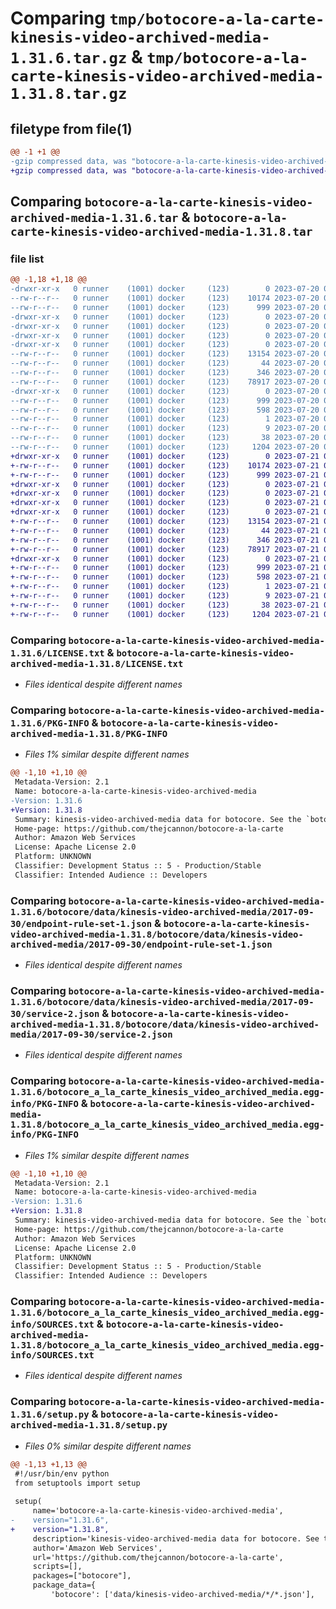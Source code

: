 # Comparing `tmp/botocore-a-la-carte-kinesis-video-archived-media-1.31.6.tar.gz` & `tmp/botocore-a-la-carte-kinesis-video-archived-media-1.31.8.tar.gz`

## filetype from file(1)

```diff
@@ -1 +1 @@
-gzip compressed data, was "botocore-a-la-carte-kinesis-video-archived-media-1.31.6.tar", last modified: Thu Jul 20 01:20:26 2023, max compression
+gzip compressed data, was "botocore-a-la-carte-kinesis-video-archived-media-1.31.8.tar", last modified: Fri Jul 21 01:21:35 2023, max compression
```

## Comparing `botocore-a-la-carte-kinesis-video-archived-media-1.31.6.tar` & `botocore-a-la-carte-kinesis-video-archived-media-1.31.8.tar`

### file list

```diff
@@ -1,18 +1,18 @@
-drwxr-xr-x   0 runner    (1001) docker     (123)        0 2023-07-20 01:20:26.238734 botocore-a-la-carte-kinesis-video-archived-media-1.31.6/
--rw-r--r--   0 runner    (1001) docker     (123)    10174 2023-07-20 01:20:25.000000 botocore-a-la-carte-kinesis-video-archived-media-1.31.6/LICENSE.txt
--rw-r--r--   0 runner    (1001) docker     (123)      999 2023-07-20 01:20:26.238734 botocore-a-la-carte-kinesis-video-archived-media-1.31.6/PKG-INFO
-drwxr-xr-x   0 runner    (1001) docker     (123)        0 2023-07-20 01:20:26.234734 botocore-a-la-carte-kinesis-video-archived-media-1.31.6/botocore/
-drwxr-xr-x   0 runner    (1001) docker     (123)        0 2023-07-20 01:20:26.234734 botocore-a-la-carte-kinesis-video-archived-media-1.31.6/botocore/data/
-drwxr-xr-x   0 runner    (1001) docker     (123)        0 2023-07-20 01:20:26.234734 botocore-a-la-carte-kinesis-video-archived-media-1.31.6/botocore/data/kinesis-video-archived-media/
-drwxr-xr-x   0 runner    (1001) docker     (123)        0 2023-07-20 01:20:26.238734 botocore-a-la-carte-kinesis-video-archived-media-1.31.6/botocore/data/kinesis-video-archived-media/2017-09-30/
--rw-r--r--   0 runner    (1001) docker     (123)    13154 2023-07-20 01:19:55.000000 botocore-a-la-carte-kinesis-video-archived-media-1.31.6/botocore/data/kinesis-video-archived-media/2017-09-30/endpoint-rule-set-1.json
--rw-r--r--   0 runner    (1001) docker     (123)       44 2023-07-20 01:19:55.000000 botocore-a-la-carte-kinesis-video-archived-media-1.31.6/botocore/data/kinesis-video-archived-media/2017-09-30/examples-1.json
--rw-r--r--   0 runner    (1001) docker     (123)      346 2023-07-20 01:19:55.000000 botocore-a-la-carte-kinesis-video-archived-media-1.31.6/botocore/data/kinesis-video-archived-media/2017-09-30/paginators-1.json
--rw-r--r--   0 runner    (1001) docker     (123)    78917 2023-07-20 01:19:55.000000 botocore-a-la-carte-kinesis-video-archived-media-1.31.6/botocore/data/kinesis-video-archived-media/2017-09-30/service-2.json
-drwxr-xr-x   0 runner    (1001) docker     (123)        0 2023-07-20 01:20:26.238734 botocore-a-la-carte-kinesis-video-archived-media-1.31.6/botocore_a_la_carte_kinesis_video_archived_media.egg-info/
--rw-r--r--   0 runner    (1001) docker     (123)      999 2023-07-20 01:20:26.000000 botocore-a-la-carte-kinesis-video-archived-media-1.31.6/botocore_a_la_carte_kinesis_video_archived_media.egg-info/PKG-INFO
--rw-r--r--   0 runner    (1001) docker     (123)      598 2023-07-20 01:20:26.000000 botocore-a-la-carte-kinesis-video-archived-media-1.31.6/botocore_a_la_carte_kinesis_video_archived_media.egg-info/SOURCES.txt
--rw-r--r--   0 runner    (1001) docker     (123)        1 2023-07-20 01:20:26.000000 botocore-a-la-carte-kinesis-video-archived-media-1.31.6/botocore_a_la_carte_kinesis_video_archived_media.egg-info/dependency_links.txt
--rw-r--r--   0 runner    (1001) docker     (123)        9 2023-07-20 01:20:26.000000 botocore-a-la-carte-kinesis-video-archived-media-1.31.6/botocore_a_la_carte_kinesis_video_archived_media.egg-info/top_level.txt
--rw-r--r--   0 runner    (1001) docker     (123)       38 2023-07-20 01:20:26.238734 botocore-a-la-carte-kinesis-video-archived-media-1.31.6/setup.cfg
--rw-r--r--   0 runner    (1001) docker     (123)     1204 2023-07-20 01:20:25.000000 botocore-a-la-carte-kinesis-video-archived-media-1.31.6/setup.py
+drwxr-xr-x   0 runner    (1001) docker     (123)        0 2023-07-21 01:21:35.611183 botocore-a-la-carte-kinesis-video-archived-media-1.31.8/
+-rw-r--r--   0 runner    (1001) docker     (123)    10174 2023-07-21 01:21:35.000000 botocore-a-la-carte-kinesis-video-archived-media-1.31.8/LICENSE.txt
+-rw-r--r--   0 runner    (1001) docker     (123)      999 2023-07-21 01:21:35.611183 botocore-a-la-carte-kinesis-video-archived-media-1.31.8/PKG-INFO
+drwxr-xr-x   0 runner    (1001) docker     (123)        0 2023-07-21 01:21:35.607183 botocore-a-la-carte-kinesis-video-archived-media-1.31.8/botocore/
+drwxr-xr-x   0 runner    (1001) docker     (123)        0 2023-07-21 01:21:35.607183 botocore-a-la-carte-kinesis-video-archived-media-1.31.8/botocore/data/
+drwxr-xr-x   0 runner    (1001) docker     (123)        0 2023-07-21 01:21:35.607183 botocore-a-la-carte-kinesis-video-archived-media-1.31.8/botocore/data/kinesis-video-archived-media/
+drwxr-xr-x   0 runner    (1001) docker     (123)        0 2023-07-21 01:21:35.607183 botocore-a-la-carte-kinesis-video-archived-media-1.31.8/botocore/data/kinesis-video-archived-media/2017-09-30/
+-rw-r--r--   0 runner    (1001) docker     (123)    13154 2023-07-21 01:21:06.000000 botocore-a-la-carte-kinesis-video-archived-media-1.31.8/botocore/data/kinesis-video-archived-media/2017-09-30/endpoint-rule-set-1.json
+-rw-r--r--   0 runner    (1001) docker     (123)       44 2023-07-21 01:21:06.000000 botocore-a-la-carte-kinesis-video-archived-media-1.31.8/botocore/data/kinesis-video-archived-media/2017-09-30/examples-1.json
+-rw-r--r--   0 runner    (1001) docker     (123)      346 2023-07-21 01:21:06.000000 botocore-a-la-carte-kinesis-video-archived-media-1.31.8/botocore/data/kinesis-video-archived-media/2017-09-30/paginators-1.json
+-rw-r--r--   0 runner    (1001) docker     (123)    78917 2023-07-21 01:21:06.000000 botocore-a-la-carte-kinesis-video-archived-media-1.31.8/botocore/data/kinesis-video-archived-media/2017-09-30/service-2.json
+drwxr-xr-x   0 runner    (1001) docker     (123)        0 2023-07-21 01:21:35.611183 botocore-a-la-carte-kinesis-video-archived-media-1.31.8/botocore_a_la_carte_kinesis_video_archived_media.egg-info/
+-rw-r--r--   0 runner    (1001) docker     (123)      999 2023-07-21 01:21:35.000000 botocore-a-la-carte-kinesis-video-archived-media-1.31.8/botocore_a_la_carte_kinesis_video_archived_media.egg-info/PKG-INFO
+-rw-r--r--   0 runner    (1001) docker     (123)      598 2023-07-21 01:21:35.000000 botocore-a-la-carte-kinesis-video-archived-media-1.31.8/botocore_a_la_carte_kinesis_video_archived_media.egg-info/SOURCES.txt
+-rw-r--r--   0 runner    (1001) docker     (123)        1 2023-07-21 01:21:35.000000 botocore-a-la-carte-kinesis-video-archived-media-1.31.8/botocore_a_la_carte_kinesis_video_archived_media.egg-info/dependency_links.txt
+-rw-r--r--   0 runner    (1001) docker     (123)        9 2023-07-21 01:21:35.000000 botocore-a-la-carte-kinesis-video-archived-media-1.31.8/botocore_a_la_carte_kinesis_video_archived_media.egg-info/top_level.txt
+-rw-r--r--   0 runner    (1001) docker     (123)       38 2023-07-21 01:21:35.611183 botocore-a-la-carte-kinesis-video-archived-media-1.31.8/setup.cfg
+-rw-r--r--   0 runner    (1001) docker     (123)     1204 2023-07-21 01:21:35.000000 botocore-a-la-carte-kinesis-video-archived-media-1.31.8/setup.py
```

### Comparing `botocore-a-la-carte-kinesis-video-archived-media-1.31.6/LICENSE.txt` & `botocore-a-la-carte-kinesis-video-archived-media-1.31.8/LICENSE.txt`

 * *Files identical despite different names*

### Comparing `botocore-a-la-carte-kinesis-video-archived-media-1.31.6/PKG-INFO` & `botocore-a-la-carte-kinesis-video-archived-media-1.31.8/PKG-INFO`

 * *Files 1% similar despite different names*

```diff
@@ -1,10 +1,10 @@
 Metadata-Version: 2.1
 Name: botocore-a-la-carte-kinesis-video-archived-media
-Version: 1.31.6
+Version: 1.31.8
 Summary: kinesis-video-archived-media data for botocore. See the `botocore-a-la-carte` package for more info.
 Home-page: https://github.com/thejcannon/botocore-a-la-carte
 Author: Amazon Web Services
 License: Apache License 2.0
 Platform: UNKNOWN
 Classifier: Development Status :: 5 - Production/Stable
 Classifier: Intended Audience :: Developers
```

### Comparing `botocore-a-la-carte-kinesis-video-archived-media-1.31.6/botocore/data/kinesis-video-archived-media/2017-09-30/endpoint-rule-set-1.json` & `botocore-a-la-carte-kinesis-video-archived-media-1.31.8/botocore/data/kinesis-video-archived-media/2017-09-30/endpoint-rule-set-1.json`

 * *Files identical despite different names*

### Comparing `botocore-a-la-carte-kinesis-video-archived-media-1.31.6/botocore/data/kinesis-video-archived-media/2017-09-30/service-2.json` & `botocore-a-la-carte-kinesis-video-archived-media-1.31.8/botocore/data/kinesis-video-archived-media/2017-09-30/service-2.json`

 * *Files identical despite different names*

### Comparing `botocore-a-la-carte-kinesis-video-archived-media-1.31.6/botocore_a_la_carte_kinesis_video_archived_media.egg-info/PKG-INFO` & `botocore-a-la-carte-kinesis-video-archived-media-1.31.8/botocore_a_la_carte_kinesis_video_archived_media.egg-info/PKG-INFO`

 * *Files 1% similar despite different names*

```diff
@@ -1,10 +1,10 @@
 Metadata-Version: 2.1
 Name: botocore-a-la-carte-kinesis-video-archived-media
-Version: 1.31.6
+Version: 1.31.8
 Summary: kinesis-video-archived-media data for botocore. See the `botocore-a-la-carte` package for more info.
 Home-page: https://github.com/thejcannon/botocore-a-la-carte
 Author: Amazon Web Services
 License: Apache License 2.0
 Platform: UNKNOWN
 Classifier: Development Status :: 5 - Production/Stable
 Classifier: Intended Audience :: Developers
```

### Comparing `botocore-a-la-carte-kinesis-video-archived-media-1.31.6/botocore_a_la_carte_kinesis_video_archived_media.egg-info/SOURCES.txt` & `botocore-a-la-carte-kinesis-video-archived-media-1.31.8/botocore_a_la_carte_kinesis_video_archived_media.egg-info/SOURCES.txt`

 * *Files identical despite different names*

### Comparing `botocore-a-la-carte-kinesis-video-archived-media-1.31.6/setup.py` & `botocore-a-la-carte-kinesis-video-archived-media-1.31.8/setup.py`

 * *Files 0% similar despite different names*

```diff
@@ -1,13 +1,13 @@
 #!/usr/bin/env python
 from setuptools import setup
 
 setup(
     name='botocore-a-la-carte-kinesis-video-archived-media',
-    version="1.31.6",
+    version="1.31.8",
     description='kinesis-video-archived-media data for botocore. See the `botocore-a-la-carte` package for more info.',
     author='Amazon Web Services',
     url='https://github.com/thejcannon/botocore-a-la-carte',
     scripts=[],
     packages=["botocore"],
     package_data={
         'botocore': ['data/kinesis-video-archived-media/*/*.json'],
```

